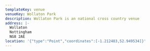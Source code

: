 ```yaml
---
templateKey: venue
venueKey: Wollaton Park
description: Wollaton Park is an national cross country venue
address: |-
  Wollaton
  Nottingham
  NG8 2AE
location: '{"type":"Point","coordinates":[-1.212483,52.949534]}'
---
```

